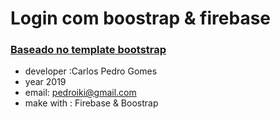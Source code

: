 # Login com boostrap & firebase
### [Baseado no template bootstrap](https://startbootstrap.com/template-overviews/sb-admin-2/)

- developer :Carlos Pedro Gomes
- year 2019
- email: pedroiki@gmail.com
- make with : Firebase & Boostrap
